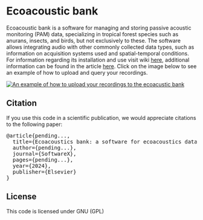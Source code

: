 
# Ecoacoustic bank
Ecoacoustic bank is a software for managing and storing passive acoustic monitoring (PAM) data, specializing in tropical forest species such as anurans, insects, and birds, but not exclusively to these. The software allows integrating audio with other commonly collected data types, such as information on acquisition systems used and spatial-temporal conditions. For information regarding its installation and use visit wiki [here](https://github.com/Bioacustica/Ecoacustic_bank/wiki), additional information can be found in the article [here](https://github.com/Bioacustica/Ecoacustic_bank/wiki). Click on the image below to see an example of how to upload and query your recordings. 

<!--  esto es un comentario
[![An example of how to upload your recordings to the ecoacustic bank](https://github.com/Bioacustica/Ecoacustic_bank/assets/70040642/6e34ddd8-6b3b-4f38-a5f8-bf7ffc3a3e7a)](https://www.youtube.com/watch?v=eEiD5uM07AU)
-->

[![An example of how to upload your recordings to the ecoacustic bank](https://github.com/Bioacustica/Ecoacoustic_bank/assets/70040642/1c9fa112-09b9-4a17-af31-7d90bf880f2a)](https://www.youtube.com/watch?v=eEiD5uM07AU)

## Citation

If you use this code in a scientific publication, we would appreciate citations to the following paper:

<pre>
@article{pending...,
  title={Ecoacoustics bank: a software for ecoacoustics data management},
  author={pending...},
  journal={SoftwareX},
  pages={pending...},
  year={2024},
  publisher={Elsevier}
}
</pre>

## License
This code is licensed under GNU (GPL)

